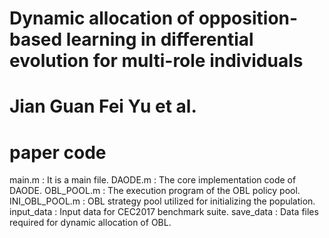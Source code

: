 # Dynamic allocation of opposition-based learning in differential evolution for multi-role individuals #
# Jian Guan  Fei Yu et al. #
# paper code               #

main.m : It is a main file.
DAODE.m : The core implementation code of DAODE.
OBL_POOL.m : The execution program of the OBL policy pool.
INI_OBL_POOL.m : OBL strategy pool utilized for initializing the population.
input_data : Input data for CEC2017 benchmark suite.
save_data : Data files required for dynamic allocation of OBL.
